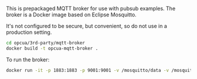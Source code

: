 This is prepackaged MQTT broker for use with pubsub examples. The broker is a Docker image based on Eclipse Mosquitto.

It's not configured to be secure, but convenient, so do not use in a production setting.

```bash
cd opcua/3rd-party/mqtt-broker
docker build -t opcua-mqtt-broker .
```

To run the broker:

```bash
docker run -it -p 1883:1883 -p 9001:9001 -v /mosquitto/data -v /mosquitto/log opcua-mqtt-broker
```
